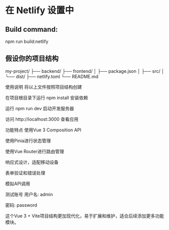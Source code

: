 # 在 Netlify 设置中

## Build command: 
npm run build:netlify

## 假设你的项目结构
my-project/
├── backend/
├── frontend/
│   ├── package.json
│   ├── src/
│   └── dist/
├── netlify.toml
└── README.md




使用说明
将以上文件按照项目结构创建

在项目根目录下运行 npm install 安装依赖

运行 npm run dev 启动开发服务器

访问 http://localhost:3000 查看应用

功能特点
使用Vue 3 Composition API

使用Pinia进行状态管理

使用Vue Router进行路由管理

响应式设计，适配移动设备

表单验证和错误处理

模拟API调用

测试账号
用户名: admin

密码: password

这个Vue 3 + Vite项目结构更加现代化，易于扩展和维护，适合后续添加更多功能模块。